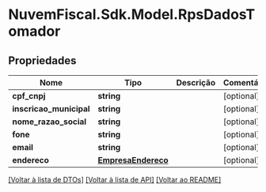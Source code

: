 # NuvemFiscal.Sdk.Model.RpsDadosTomador

## Propriedades

Nome | Tipo | Descrição | Comentários
------------ | ------------- | ------------- | -------------
**cpf_cnpj** | **string** |  | [optional] 
**inscricao_municipal** | **string** |  | [optional] 
**nome_razao_social** | **string** |  | [optional] 
**fone** | **string** |  | [optional] 
**email** | **string** |  | [optional] 
**endereco** | [**EmpresaEndereco**](EmpresaEndereco.md) |  | [optional] 

[[Voltar à lista de DTOs]](../README.md#documentation-for-models) [[Voltar à lista de API]](../README.md#documentation-for-api-endpoints) [[Voltar ao README]](../README.md)

